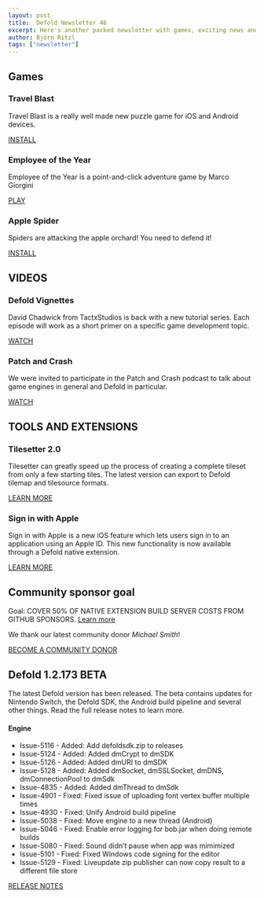 ```yaml
---
layout: post
title:  Defold Newsletter 46
excerpt: Here's another packed newsletter with games, exciting news and the latest release notes.
author: Björn Ritzl
tags: ["newsletter"]
---
```



## Games

### Travel Blast
Travel Blast is a really well made new puzzle game for iOS and Android devices.

[INSTALL](https://forum.defold.com/t/travel-blast-by-mpgames/66089)


### Employee of the Year
Employee of the Year is a point-and-click adventure game by Marco Giorgini

[PLAY](https://marcogiorgini.itch.io/employee-of-the-year)


### Apple Spider
Spiders are attacking the apple orchard! You need to defend it!

[INSTALL](https://forum.defold.com/t/apple-spider-casual-arcade-action/65650)


## VIDEOS

### Defold Vignettes
David Chadwick from TactxStudios is back with a new tutorial series. Each episode will work as a short primer on a specific game development topic.

[WATCH](https://www.youtube.com/watch)


### Patch and Crash
We were invited to participate in the Patch and Crash podcast to talk about game engines in general and Defold in particular.

[WATCH](https://www.youtube.com/watch?v=7mESDgk3tsM)



## TOOLS AND EXTENSIONS
### Tilesetter 2.0
Tilesetter can greatly speed up the process of creating a complete tileset from only a few starting tiles. The latest version can export to Defold tilemap and tilesource formats.

[LEARN MORE](https://www.tilesetter.org/beta)


### Sign in with Apple
Sign in with Apple is a new iOS feature which lets users sign in to an application using an Apple ID. This new functionality is now available through a Defold native extension.

[LEARN MORE](https://forum.defold.com/t/sign-in-with-apple-extension/66140)



## Community sponsor goal

Goal: COVER 50% OF NATIVE EXTENSION BUILD SERVER COSTS FROM GITHUB SPONSORS. [Learn more](https://github.com/sponsors/defold)

We thank our latest community donor *Michael Smith*!

[BECOME A COMMUNITY DONOR](https://github.com/sponsors/defold)




## Defold 1.2.173 BETA

The latest Defold version has been released. The beta contains updates for Nintendo Switch, the Defold SDK, the Android build pipeline and several other things. Read the full release notes to learn more.

#### Engine
* Issue-5116 - Added: Add defoldsdk.zip to releases
* Issue-5124 - Added: Added dmCrypt to dmSDK
* Issue-5126 - Added: Added dmURI to dmSDK
* Issue-5128 - Added: Added dmSocket, dmSSLSocket, dmDNS, dmConnectionPool to dmSdk
* Issue-4835 - Added: Added dmThread to dmSdk
* Issue-4901 - Fixed: Fixed issue of uploading font vertex buffer multiple times
* Issue-4930 - Fixed: Unify Android build pipeline
* Issue-5038 - Fixed: Move engine to a new thread (Android)
* Issue-5046 - Fixed: Enable error logging for bob.jar when doing remote builds
* Issue-5080 - Fixed: Sound didn’t pause when app was mimimized
* Issue-5101 - Fixed: Fixed Windows code signing for the editor
* Issue-5129 - Fixed: Liveupdate zip publisher can now copy result to a different file store

[RELEASE NOTES](https://forum.defold.com/t/defold-1-2-173-beta/66179)
